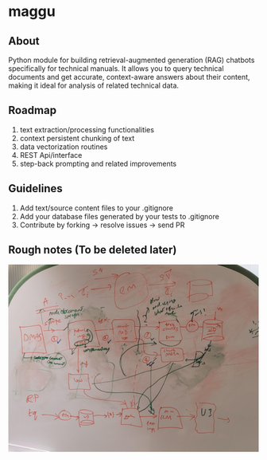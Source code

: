 # maggu

## About
Python module for building retrieval-augmented generation (RAG) chatbots specifically for technical manuals. It allows you to query technical documents and get accurate, context-aware answers about their content, making it ideal for analysis of related technical data.

## Roadmap
1. text extraction/processing functionalities
2. context persistent chunking of text
3. data vectorization routines 
4. REST Api/interface 
5. step-back prompting and related improvements

## Guidelines
1. Add text/source content files to your .gitignore
2. Add your database files generated by your tests to .gitignore
3. Contribute by forking -> resolve issues -> send PR 

## Rough notes (To be deleted later)
![alt text](notes.png)